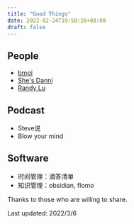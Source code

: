 ```yaml
---
title: "Good Things"
date: 2022-02-24T19:50:28+08:00
draft: false
---
```


## People

- [bmpi](bmpi.dev)
- [She's Danni](https://www.youtube.com/c/ShesDanni/featured)
- [Randy Lu](https://lutaonan.com/)

## Podcast

- Steve说
- Blow your mind

## Software

- 时间管理：滴答清单
- 知识管理：obsidian, flomo



Thanks to those who are willing to share.

Last updated: 2022/3/6